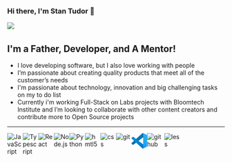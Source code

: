 ### Hi there, I'm Stan Tudor 👋
<!-- aka Stan2dor  -->

<!-- [![Website](https://img.shields.io/website?logo=StanTudor&style=for-the-badge)](https://stan-tudor.vercel.app/) -->
<!-- [![Twitter Follow](https://img.shields.io/twitter/follow/stantudor?color=1DA1F2&logo=twitter&style=for-the-badge)](https://twitter.com/intent/follow?original_referer=https%3A%2F%2Fgithub.com%2Fstantudor&screen_name=stantudor)  -->
[![](https://img.shields.io/badge/LinkedIn-0077B5?style=for-the-badge&logo=linkedin&logoColor=white)](https://www.linkedin.com/in/stantudor/)

<!-- <img alt="LinkedIn" src="https://img.shields.io/endpoint?label=linkedIn&logo=linkedIn&logoColor=1DA1F2&style=for-the-badge&url=https://www.linkedin.com/in/stantudor/"> -->

<!-- [![](https://img.shields.io/badge/LinkedIn-0077B5?style=for-the-badge&logo=linkedin&logoColor=white)](https://www.linkedin.com/in/stantudor/) -->

## I'm a Father, Developer, and A Mentor!

- I love developing software, but I also love working with people
- I’m passionate about creating quality products that meet all of the customer’s needs
- I'm passionate about technology, innovation and big challenging tasks on my to do list
- Currently i'm working Full-Stack on Labs projects with Bloomtech Institute and I’m looking to collaborate with other content creators and contribute more to Open Source projects
<!-- ### 🛠  -->
________________________
<img align="left" alt="JavaScript" width="36px" src="https://cdn.jsdelivr.net/gh/devicons/devicon/icons/javascript/javascript-original.svg" />
<img align="left" alt="Typescript" width="36px" src="https://cdn.jsdelivr.net/gh/devicons/devicon/icons/typescript/typescript-original.svg" />
<img align="left" alt="React" width="36px" src="https://cdn.jsdelivr.net/gh/devicons/devicon/icons/react/react-original-wordmark.svg" />
<img align="left" alt="Node.js" width="36px" src="https://cdn.jsdelivr.net/gh/devicons/devicon/icons/nodejs/nodejs-original.svg" />
<img align="left" alt="Python" width="36px" src="https://cdn.jsdelivr.net/gh/devicons/devicon/icons/python/python-original.svg" />
<img align="left" alt="hmtl5" width="36px" src="https://cdn.jsdelivr.net/gh/devicons/devicon/icons/html5/html5-plain-wordmark.svg" />
<img align="left" alt="css" width="36px" src="https://cdn.jsdelivr.net/gh/devicons/devicon/icons/css3/css3-plain-wordmark.svg" />
<img align="left" alt="git" width="36px" src="https://cdn.jsdelivr.net/gh/devicons/devicon/icons/git/git-plain.svg" />
<img align="left" alt="Visual Studio Code" width="36px" src="https://raw.githubusercontent.com/github/explore/80688e429a7d4ef2fca1e82350fe8e3517d3494d/topics/visual-studio-code/visual-studio-code.png" />
<img align="left" alt="github" width="40px" src="https://img.icons8.com/nolan/72/github.png" />
<img align="left" alt="less" width="40px"src="https://cdn.jsdelivr.net/gh/devicons/devicon/icons/less/less-plain-wordmark.svg" />
